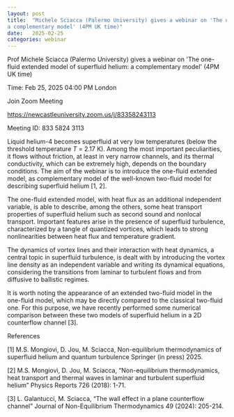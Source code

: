 ```yaml
---
layout: post
title:  "Michele Sciacca (Palermo University) gives a webinar on 'The one-fluid extended model of superfluid helium:
a complementary model' (4PM UK time)"
date:   2025-02-25
categories: webinar
---
```

Prof Michele Sciacca (Palermo University) gives a webinar on 'The one-fluid extended model of superfluid helium:
a complementary model' (4PM UK time)

Time: Feb 25, 2025 04:00 PM London

Join Zoom Meeting

<a>https://newcastleuniversity.zoom.us/j/83358243113</a>

Meeting ID: 833 5824 3113


Liquid helium-4 becomes superfluid at very low temperatures (below the threshold temperature <i>T</i> = 2.17 K). Among the most important peculiarities, it flows without friction, at least
in very narrow channels, and its thermal conductivity, which can be extremely high, depends
on the boundary conditions. The aim of the webinar is to introduce the one-fluid extended
model, as complementary model of the well-known two-fluid model for describing superfluid
helium [1, 2].

The one-fluid extended model, with heat flux as an additional independent variable, is able
to describe, among the others, some heat transport properties of superfluid helium such as
second sound and nonlocal transport. Important features arise in the presence of superfluid
turbulence, characterized by a tangle of quantized vortices, which leads to strong nonlinearities
between heat flux and temperature gradient.

The dynamics of vortex lines and their interaction with heat dynamics, a central topic in
superfluid turbulence, is dealt with by introducing the vortex line density as an independent
variable and writing its dynamical equations, considering the transitions from laminar to
turbulent flows and from diffusive to ballistic regimes.

It is worth noting the appearance of an extended two-fluid model in the one-fluid model,
which may be directly compared to the classical two-fluid one. For this purpose, we have
recently performed some numerical comparison between these two models of superfluid helium
in a 2D counterflow channel [3].

References

[1] M.S. Mongiovi&#768;, D. Jou, M. Sciacca, Non-equilibrium thermodynamics of superfluid helium
and quantum turbulence Springer (in press) 2025.

[2] M.S. Mongiovi&#768;, D. Jou, M. Sciacca, “Non-equilibrium thermodynamics, heat transport
and thermal waves in laminar and turbulent superfluid helium” Physics Reports 726
(2018): 1-71.

[3] L. Galantucci, M. Sciacca, “The wall effect in a plane counterflow channel” Journal of
Non-Equilibrium Thermodynamics 49 (2024): 205-214.
